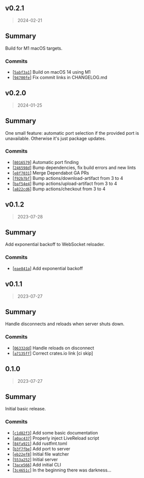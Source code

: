 ## v0.2.1
> 2024-02-21

## Summary

Build for M1 macOS targets.

### Commits
- [[`5abf3a1`](https://github.com/sondr3/dev-serve/commit/5abf3a1)] Build on macOS 14 using M1
- [[`94700fe`](https://github.com/sondr3/dev-serve/commit/94700fe)] Fix commit links in CHANGELOG.md

## v0.2.0
> 2024-01-25

## Summary

One small feature: automatic port selection if the provided port is unavailable. Otherwise
it's just package updates.

### Commits
- [[`8016579`](https://github.com/sondr3/dev-serve/commit/8016579)] Automatic port finding
- [[`246598d`](https://github.com/sondr3/dev-serve/commit/246598d)] Bump dependencies, fix build errors and new lints
- [[`e8f7031`](https://github.com/sondr3/dev-serve/commit/e8f7031)] Merge Dependabot GA PRs
- [[`f92b7bf`](https://github.com/sondr3/dev-serve/commit/f92b7bf)] Bump actions/download-artifact from 3 to 4
- [[`baf54e4`](https://github.com/sondr3/dev-serve/commit/baf54e4)] Bump actions/upload-artifact from 3 to 4
- [[`a822cd6`](https://github.com/sondr3/dev-serve/commit/a822cd6)] Bump actions/checkout from 3 to 4

## v0.1.2
> 2023-07-28

## Summary

Add exponential backoff to WebSocket reloader.

### Commits
- [[`eae841a`](https://github.com/sondr3/dev-serve/commit/eae841a)] Add exponential backoff


## v0.1.1
> 2023-07-27

## Summary

Handle disconnects and reloads when server shuts down.

### Commits
- [[`06332dd`](https://github.com/sondr3/dev-serve/commit/06332dd)] Handle reloads on disconnect
- [[`a7135ff`](https://github.com/sondr3/dev-serve/commit/a7135ff)] Correct crates.io link [ci skip]

## 0.1.0
> 2023-07-27

## Summary

Initial basic release.

### Commits
- [[`c1d82f3`](https://github.com/sondr3/dev-serve/commit/c1d82f3)] Add some basic documentation
- [[`a0ac437`](https://github.com/sondr3/dev-serve/commit/a0ac437)] Properly inject LiveReload script
- [[`84fa921`](https://github.com/sondr3/dev-serve/commit/84fa921)] Add rustfmt.toml
- [[`b3f7fbe`](https://github.com/sondr3/dev-serve/commit/b3f7fbe)] Add port to server
- [[`eb22ef8`](https://github.com/sondr3/dev-serve/commit/eb22ef8)] Initial file watcher
- [[`553a252`](https://github.com/sondr3/dev-serve/commit/553a252)] Initial server
- [[`3ace566`](https://github.com/sondr3/dev-serve/commit/3ace566)] Add initial CLI
- [[`3c4651c`](https://github.com/sondr3/dev-serve/commit/3c4651c)] In the beginning there was darkness...
